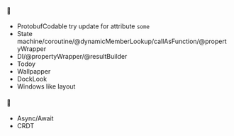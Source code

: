 #### 🔨
- ProtobufCodable try update for attribute `some`
- State machine/coroutine/@dynamicMemberLookup/callAsFunction/@propertyWrapper
- DI/@propertyWrapper/@resultBuilder
- Todoy
- Wallpapper
- DockLook
- Windows like layout

#### 📝
- Async/Await
- CRDT

